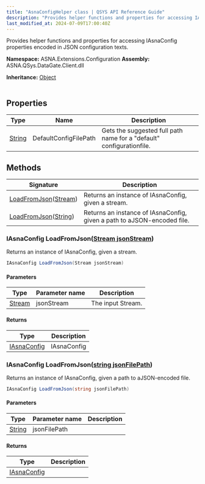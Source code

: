 ```yaml
---
title: "AsnaConfigHelper class | QSYS API Reference Guide"
description: "Provides helper functions and properties for accessing IAsnaConfig properties encoded in JSON configuration texts. "
last_modified_at: 2024-07-09T17:00:40Z
---
```


Provides helper functions and properties for accessing
IAsnaConfig properties encoded in JSON configuration texts.

**Namespace:** ASNA.Extensions.Configuration
**Assembly:** ASNA.QSys.DataGate.Client.dll

**Inheritance:** [Object](https://docs.microsoft.com/en-us/dotnet/api/system.object)
<br>
<br>

## Properties

| Type | Name | Description
| --- | --- | --- 
| [String](https://learn.microsoft.com/en-us/dotnet/api/system.string?view=net-8.0) | DefaultConfigFilePath | Gets the suggested full path name for a "default" configurationfile. |

## Methods

| Signature | Description |
| --- | --- |
| [LoadFromJson](#iasnaconfig-loadfromjsonstream-jsonstream)([Stream](https://learn.microsoft.com/en-us/dotnet/api/system.io.stream?view=net-8.0)) | Returns an instance of IAsnaConfig, given a stream.
| [LoadFromJson](#iasnaconfig-loadfromjsonstring-jsonfilepath)([String](https://docs.microsoft.com/en-us/dotnet/api/system.string)) | Returns an instance of IAsnaConfig, given a path to aJSON-encoded file.

### IAsnaConfig LoadFromJson([Stream jsonStream](https://learn.microsoft.com/en-us/dotnet/api/system.io.stream?view=net-8.0))

Returns an instance of IAsnaConfig, given a stream.

```cs
IAsnaConfig LoadFromJson(Stream jsonStream)
```

#### Parameters

| Type | Parameter name | Description
| --- | --- | ---
| [Stream](https://learn.microsoft.com/en-us/dotnet/api/system.io.stream?view=net-8.0) | jsonStream | The input Stream.

#### Returns

| Type | Description
| --- | ---
| [IAsnaConfig](/reference/datagate/extensions-configuration/i-asna-config.html) | IAsnaConfig

### IAsnaConfig LoadFromJson([string jsonFilePath](https://learn.microsoft.com/en-us/dotnet/api/system.string?view=net-8.0))

Returns an instance of IAsnaConfig, given a path to aJSON-encoded file.

```cs
IAsnaConfig LoadFromJson(string jsonFilePath)
```

#### Parameters

| Type | Parameter name | Description
| --- | --- | ---
| [String](https://docs.microsoft.com/en-us/dotnet/api/system.string) | jsonFilePath | 

#### Returns

| Type | Description
| --- | ---
| [IAsnaConfig](/reference/datagate/extensions-configuration/i-asna-config.html) | 
